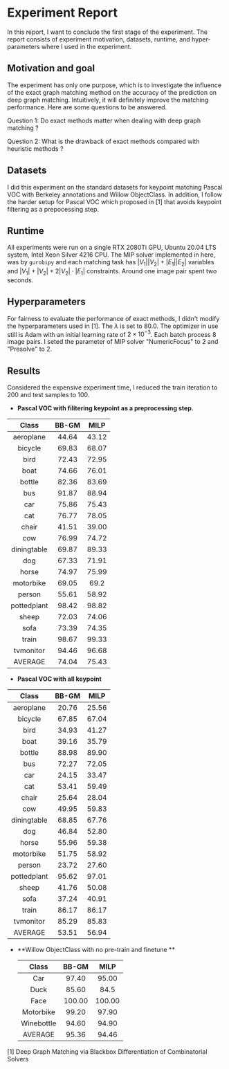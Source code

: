 # Experiment Report

In this report, I want to conclude the first stage of the experiment. The report consists of experiment motivation, datasets, runtime, and hyper-parameters where I used in the experiment.

## Motivation and goal

The experiment has only one purpose, which is to investigate the influence of the exact graph matching method on the accuracy of the prediction on deep graph matching. Intuitively, it will definitely improve the matching performance. Here are some questions to be answered.

Question 1: Do exact methods matter when dealing with deep graph matching ?

Question 2: What is the drawback of exact methods compared with heuristic methods ?

## Datasets

I did this experiment on the standard datasets for keypoint matching Pascal VOC with Berkeley annotations and Willow ObjectClass. In addition, I follow the harder setup for Pascal VOC which proposed in [1] that avoids keypoint filtering as a prepocessing step.

## Runtime

All experiments were run on a single RTX 2080Ti GPU, Ubuntu 20.04 LTS system, Intel Xeon Silver 4216 CPU. The MIP solver implemented in here, was by `gurobipy` and each matching task has $|V_1||V_2| + |E_1||E_2|$ variables and $|V_1|+|V_2|+2|V_2|\cdot |E_1|$ constraints. Around one image pair spent two seconds.

## Hyperparameters

For fairness to evaluate the performance of exact methods, I didn't modify the hyperparameters used in [1]. The $\lambda$ is set to 80.0. The optimizer in use still is Adam with an initial learning rate of $2\times 10^{-3}$. Each batch process 8 image pairs. I seted the parameter of MIP solver "NumericFocus" to 2 and "Presolve" to 2.

## Results

Considered the expensive experiment time, I reduced the train iteration to 200 and test samples to 100. 

- **Pascal VOC with filitering keypoint as a preprocessing step.**

|    Class    | BB-GM | MILP  |
| :---------: | :---: | :---: |
|  aeroplane  | 44.64 | 43.12 |
|   bicycle   | 69.83 | 68.07 |
|    bird     | 72.43 | 72.95 |
|    boat     | 74.66 | 76.01 |
|   bottle    | 82.36 | 83.69 |
|     bus     | 91.87 | 88.94 |
|     car     | 75.86 | 75.43 |
|     cat     | 76.77 | 78.05 |
|    chair    | 41.51 | 39.00 |
|     cow     | 76.99 | 74.72 |
| diningtable | 69.87 | 89.33 |
|     dog     | 67.33 | 71.91 |
|    horse    | 74.97 | 75.99 |
|  motorbike  | 69.05 | 69.2  |
|   person    | 55.61 | 58.92 |
| pottedplant | 98.42 | 98.82 |
|    sheep    | 72.03 | 74.06 |
|    sofa     | 73.39 | 74.35 |
|    train    | 98.67 | 99.33 |
|  tvmonitor  | 94.46 | 96.68 |
|   AVERAGE   | 74.04 | 75.43 |

- **Pascal VOC with all keypoint**

|    Class    | BB-GM | MILP  |
| :---------: | :---: | :---: |
|  aeroplane  | 20.76 | 25.56 |
|   bicycle   | 67.85 | 67.04 |
|    bird     | 34.93 | 41.27 |
|    boat     | 39.16 | 35.79 |
|   bottle    | 88.98 | 89.90 |
|     bus     | 72.27 | 72.05 |
|     car     | 24.15 | 33.47 |
|     cat     | 53.41 | 59.49 |
|    chair    | 25.64 | 28.04 |
|     cow     | 49.95 | 59.83 |
| diningtable | 68.85 | 67.76 |
|     dog     | 46.84 | 52.80 |
|    horse    | 55.96 | 59.38 |
|  motorbike  | 51.75 | 58.92 |
|   person    | 23.72 | 27.60 |
| pottedplant | 95.62 | 97.01 |
|    sheep    | 41.76 | 50.08 |
|    sofa     | 37.24 | 40.91 |
|    train    | 86.17 | 86.17 |
|  tvmonitor  | 85.29 | 85.83 |
|   AVERAGE   | 53.51 | 56.94 |

- **Willow ObjectClass with no pre-train and finetune **

  |   Class    | BB-GM  |  MILP  |
  | :--------: | :----: | :----: |
  |    Car     | 97.40  | 95.00  |
  |    Duck    | 85.60  |  84.5  |
  |    Face    | 100.00 | 100.00 |
  | Motorbike  | 99.20  | 97.90  |
  | Winebottle | 94.60  | 94.90  |
  |  AVERAGE   | 95.36  | 94.46  |



[1] Deep Graph Matching via Blackbox Differentiation of Combinatorial Solvers
